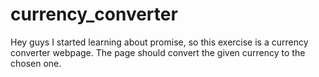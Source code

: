 # currency_converter
Hey guys I started learning about promise, so this exercise is a currency converter webpage. The page should convert the given currency to the chosen one.
